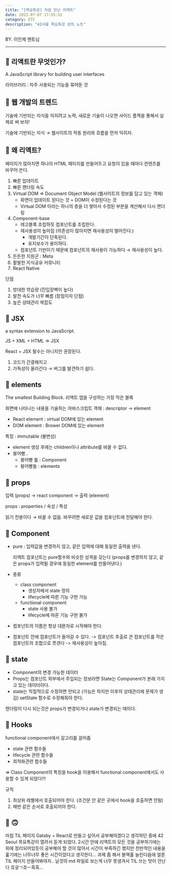 ```yaml
---
title: "[목요특강] 처음 만난 리액트"
date: 2022-07-07 17:55:51
category: ETC
description: "42서울 목요특강 강의 노트"
---
```


BY. 이인제 멘토님

- - -

## 🌟 리액트란 무엇인가?

A JavaScript library for building user interfaces

라이브러리 : 자주 사용되는 기능을 묶어둔 것

## 🌟 웹 개발의 트렌드

기술에 기반되는 지식을 익히려고 노력, 새로운 기술이 나오면 사이드 플젝을 통해서 실제로 써 보자!

기술에 기반되는 지식 → 웹사이트의 작동 원리와 흐름을 먼저 익히자.

## 🌟 왜 리액트?

페이지가 많아지면 하나의 HTML 페이지를 만들어두고 요청이 있을 때마다 컨텐츠를 바꾸어 쓴다.

1. 빠른 업데이트
2. 빠른 랜더링 속도
3. Virtual DOM => Document Object Model (웹사이트의 정보를 담고 있는 객체)
	- 화면이 업데이트 된다는 것 = DOM이 수정된다는 것
	- Virtual DOM 이라는 하나의 층을 더 쌓아서 수정된 부분을 계산해서 다시 랜더링
4. Component-base
	- 레고블록 조립하듯 컴포넌트를 조립한다.
	- 재사용성이 높아짐 (의존성이 많아지면 재사용성이 떨어진다.)
		- 개발기간이 단축된다.
		- 유지보수가 용이하다.
	- 컴포넌트 기반이기 때문에 컴포넌트의 재사용이 가능하다 → 재사용성이 높다.
5. 든든한 지원군 : Meta
6. 활발한 지식공유 커뮤니티
7. React Native

단점

1. 방대한 학습량 (진입장벽이 높다)
2. 발전 속도가 너무 빠름 (장점이자 단점)
3. 높은 상태관리 복잡도

## 🌟 JSX

a syntax extension to JavaScript.

JS + XML + HTML => JSX

React + JSX 필수는 아니지만 권장된다.

1. 코드가 간결해지고
2. 가독성이 올라간다 → 버그를 발견하기 쉽다.

## 🌟 elements

The smallest Building Block. 리액트 앱을 구성하는 가장 작은 블록

화면에 나타나는 내용을 기술하는 자바스크립트 객체 : descriptor -> element

- React element : virtual DOM에 있는 element
- DOM element : Brower DOM에 있는 element

특징 : immutable (불변성)

- element 생성 후에는 children이나 attribute를 바꿀 수 없다.
- 붕어빵..
	- 붕어빵 틀 : Component
	- 붕어빵들 : elements

## 🌟 props

입력 (props) → react component → 출력 (element)

props : properties / 속성 / 특성

읽기 전용이다 → 바꿀 수 없음. 바꾸려면 새로운 값을 컴포넌트에 전달해야 한다.

## 🌟 Component
- pure : 입력값을 변경하지 않고, 같은 입력에 대해 동일한 출력을 낸다.

	리액트 컴포넌트는 pure함수와 비슷한 성격을 갖는다 (props를 변경하지 않고, 같은 props가 입력될 경우에 동일한 element를 만들어낸다.)

- 종류
	- class component
		- 생성자에서 state 정의
		- lifecycle에 따른 기능 구현 가능
	- functional component
		- state 사용 불가
		- lifecycle에 따른 기능 구현 불가
- 컴포넌트의 이름은 항상 대문자로 시작해야 한다.
- 컴포넌트 안에 컴포넌트가 들어갈 수 있다. -> 컴포넌트 추출로 큰 컴포넌트를 작은 컴포넌트의 조합으로 쪼갠다 -> 재사용성이 높아짐.

## 🌟 state

- Component의 변경 가능한 데이터
- Props는 컴포넌트 외부에서 주입되는 정보라면 State는 Component가 본래 가지고 있는 데이터이다.
- state는 직접적으로 수정하면 안되고 (가능은 하지만 이후의 상태관리에 문제가 생김) setState 함수로 수정해줘야 한다.

랜더링이 다시 되는것은 props가 변경되거나 state가 변경되는 때이다.

## 🌟 Hooks

functional component에서 갈고리를 걸어줌

- state 관련 함수들
- lifecycle 관련 함수들
- 최적화관련 함수들

=> Class Component의 특징을 hook을 이용해서 functional component에서도 사용할 수 있게 되었다!!!

규칙

1. 최상위 레벨에서 호출되어야 한다. (조건문 안 같은 곳에서 hook을 호출하면 안됨)
2. 매번 같은 순서로 호출되어야 한다.

## 🌟 🙃

마침 TIL 페이지 Gatsby + React로 만들고 싶어서 공부해야겠다고 생각하던 중에 42 Seoul 목요특강이 열려서 듣게 되었다. 2시간 안에 리액트의 모든 것을 공부하기에는 위에 정리되어있듯이 공부해야 할 것이 많아서 시간이 부족하긴 했지만 전반적인 내용을 훑기에는 너무너무 좋은 시간이었다고 생각한다... 과제 좀 해서 블랙홀 늘린다음에 얼른 TIL 페이지 만들어봐야지.. 날것의 md 파일로 보는게 너무 못생겨서 TIL 쓰는 맛이 안난다 흐긓ㄱ흐ㅡ흑흑...